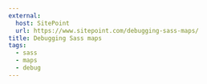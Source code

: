 ```yaml
---
external:
  host: SitePoint
  url: https://www.sitepoint.com/debugging-sass-maps/
title: Debugging Sass maps
tags:
  - sass
  - maps
  - debug
---
```

